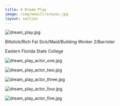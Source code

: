 ```yaml
---
title: A Dream Play
image: /img/wewillrockyou.jpg
layout: section
---
```


![dream_play.jpg](/dream_play.jpg)

 Billstick/Rich Fat Sick/Maid/Building Worker 2/Barrister

Eastern Florida State College

![dream_play_actor_one.jpg](/dream_play_actor_one.jpg)

![dream_play_actor_two.jpg](/dream_play_actor_two.jpg)

![dream_play_actor_three.jpg](/dream_play_actor_three.jpg)

![dream_play_actor_four.jpg](/dream_play_actor_four.jpg)

![dream_play_actor_five.jpg](/dream_play_actor_five.jpg)




